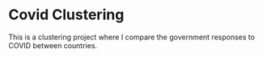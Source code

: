 # Covid Clustering
This is a clustering project where I compare the government responses to COVID between countries. 
